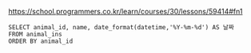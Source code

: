 https://school.programmers.co.kr/learn/courses/30/lessons/59414#fn1


~~~
SELECT animal_id, name, date_format(datetime,'%Y-%m-%d') AS 날짜
FROM animal_ins
ORDER BY animal_id
~~~
